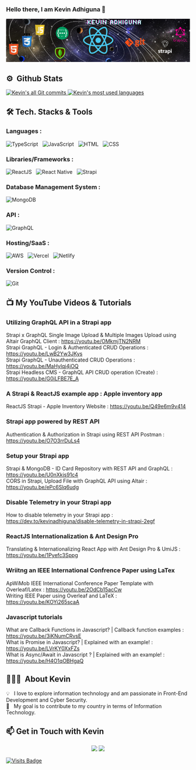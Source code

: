 ### Hello there, I am Kevin Adhiguna 👋

![kevinadhiguna](https://raw.githubusercontent.com/kevinadhiguna/kevinadhiguna/master/assets/kevinadhiguna-v3.png)
<!-- Alternative:
<img src="https://raw.githubusercontent.com/kevinadhiguna/kevinadhiguna/master/assets/kevinadhiguna.png" alt="kevinadhiguna's profile banner" />
-->

## ⚙️ &nbsp;Github Stats

<a href="https://github.com/kevinadhiguna">
  <img alt="Kevin's all Git commits" height="180em" src="https://github-readme-stats.vercel.app/api?username=kevinadhiguna&show_icons=true&theme=vue-dark&include_all_commits=true&count_private=true" />
  <img alt="Kevin's most used languages" height="180em" src="https://github-readme-stats.vercel.app/api/top-langs/?username=kevinadhiguna&layout=compact&theme=vue-dark&hide=shards,shaderlab,hlsl,html,css&langs_count=6" />
</a>

## 🛠 Tech. Stacks & Tools

### Languages :
<img alt="TypeScript" src="https://img.shields.io/badge/typescript-%23007ACC.svg?&style=for-the-badge&logo=typescript&logoColor=white"/>&nbsp;&nbsp;
<img alt="JavaScript" src="https://img.shields.io/badge/javascript%20-%23323330.svg?&style=for-the-badge&logo=javascript&logoColor=%23F7DF1E" />&nbsp;&nbsp;
<img alt="HTML" src="https://img.shields.io/badge/html5%20-%23E34F26.svg?&style=for-the-badge&logo=html5&logoColor=white" />&nbsp;&nbsp;
<img alt="CSS" src="https://img.shields.io/badge/css3%20-%231572B6.svg?&style=for-the-badge&logo=css3&logoColor=white" />&nbsp;&nbsp;
<!-- <img src="https://img.shields.io/badge/python%20-%2314354C.svg?&style=for-the-badge&logo=python&logoColor=white" />&nbsp;&nbsp; -->
<!-- <img src="https://img.shields.io/badge/shell_script%20-%23121011.svg?&style=for-the-badge&logo=gnu-bash&logoColor=white" />&nbsp;&nbsp; -->

### Libraries/Frameworks :
<img alt="ReactJS" src="https://img.shields.io/badge/react%20-%2320232a.svg?&style=for-the-badge&logo=react&logoColor=%2361DAFB" />&nbsp;&nbsp;
<img alt="React Native" src="https://img.shields.io/badge/react_native%20-%2320232a.svg?&style=for-the-badge&logo=react&logoColor=%2361DAFB" />&nbsp;&nbsp;
<img alt="Strapi" src="https://img.shields.io/badge/strapi%20-%232E7EEA.svg?&style=for-the-badge&logo=strapi&logoColor=white" />&nbsp;&nbsp;

### Database Management System :
<img alt="MongoDB" src ="https://img.shields.io/badge/MongoDB-%234ea94b.svg?&style=for-the-badge&logo=mongodb&logoColor=white" />&nbsp;&nbsp;
<!-- <img src="https://img.shields.io/badge/mysql-%234479A1.svg?&style=for-the-badge&logo=mysql&logoColor=white" />&nbsp;&nbsp; -->

### API :
<img alt="GraphQL" src="https://img.shields.io/badge/graphql%20-%23E10098.svg?&style=for-the-badge&logo=graphql&logoColor=white" />&nbsp;&nbsp;

### Hosting/SaaS :
<img alt="AWS" src="https://img.shields.io/badge/AWS-%23FF9900.svg?&style=for-the-badge&logo=amazon-aws&logoColor=white"/>&nbsp;&nbsp;
<img alt="Vercel" src="https://img.shields.io/badge/vercel-%23000000.svg?&style=for-the-badge&logo=vercel&logoColor=white"/>&nbsp;&nbsp;
<img alt="Netlify" src="https://img.shields.io/badge/netlify-%2300C7B7.svg?&style=for-the-badge&logo=netlify&logoColor=white"/>&nbsp;&nbsp;

### Version Control :
<img alt="Git" src="https://img.shields.io/badge/git%20-%23F05033.svg?&style=for-the-badge&logo=git&logoColor=white" />&nbsp;&nbsp;
<!-- <img src="https://img.shields.io/badge/github%20-%23121011.svg?&style=for-the-badge&logo=github&logoColor=white" />&nbsp;&nbsp; -->
<!-- <img src="https://img.shields.io/badge/gitlab%20-%23181717.svg?&style=for-the-badge&logo=gitlab&logoColor=white" />&nbsp;&nbsp; -->

## 📺 My YouTube Videos & Tutorials

### Utilizing GraphQL API in a Strapi app
Strapi x GraphQL Single Image Upload & Multiple Images Upload using Altair GraphQL Client : https://youtu.be/OMkmjTN2NRM <br/>
Strapi GraphQL - Login & Authenticated CRUD Operations : https://youtu.be/LwB2Yw3JKys <br/>
Strapi GraphQL - Unauthenticated CRUD Operations : https://youtu.be/MaHylqj4jOQ <br/>
Strapi Headless CMS - GraphQL API CRUD operation (Create) : https://youtu.be/G0iLFBE7E_A

### A Strapi & ReactJS example app : Apple inventory app
ReactJS Strapi - Apple Inventory Website : https://youtu.be/Q49e6m9v414

### Strapi app powered by REST API
Authentication & Authorization in Strapi using REST API Postman : https://youtu.be/O7O3rrDuLs4

### Setup your Strapi app
Strapi & MongoDB - ID Card Repository with REST API and GraphQL : https://youtu.be/U0nXkjs91c4 <br/>
CORS in Strapi, Upload File with GraphQL API using Altair : https://youtu.be/ePc6Slq6udg

### Disable Telemetry in your Strapi app
How to disable telemetry in your Strapi app : https://dev.to/kevinadhiguna/disable-telemetry-in-strapi-2egf

### ReactJS Internationalization & Ant Design Pro
Translating & Internationalizing React App with Ant Design Pro & UmiJS : https://youtu.be/1Pyefc3Sppg

### Wriitng an IEEE International Confrence Paper using LaTex
ApWiMob IEEE International Conference Paper Template with Overleaf/Latex : https://youtu.be/2OdCb15acCw <br/>
Writing IEEE Paper using Overleaf and LaTeX : https://youtu.be/KOYi265scaA

### Javascript tutorials
What are Callback Functions in Javascript? | Callback function examples : https://youtu.be/3iKNumCRvsE <br/>
What is Promise in Javascript? | Explained with an example! : https://youtu.be/LVrKY0XxFZs <br/>
What is Async/Await in Javascript ? | Explained with an example! : https://youtu.be/H4O1qOBHgaQ

## 👨🏻‍💻 &nbsp;About Kevin

💡 &nbsp; I love to explore information technology and am passionate in Front-End Development and Cyber Security. <br />
🎯 &nbsp; My goal is to contribute to my country in terms of Information Technology. <br />
<!-- 🎓 &nbsp; I am currently studying at Computer Science at a university. <br />
✍️ &nbsp; In my free time, I develop my language skills, especially learning and speaking English🇬🇧 and Japanese🇯🇵. <br />
💬 &nbsp; Feel free to reach out to me for some interesting discussion. <br />
✉️ &nbsp; You can connect with me through LinkedIn or shoot me an email! I'll try to respond as soon as I can. <br />
-->

<!--
<img align="left" alt="Visual Studio Code" width="26px" src="https://raw.githubusercontent.com/github/explore/80688e429a7d4ef2fca1e82350fe8e3517d3494d/topics/visual-studio-code/visual-studio-code.png" />
<img align="left" alt="HTML5" width="26px" src="https://raw.githubusercontent.com/github/explore/80688e429a7d4ef2fca1e82350fe8e3517d3494d/topics/html/html.png" />
<img align="left" alt="CSS3" width="26px" src="https://raw.githubusercontent.com/github/explore/80688e429a7d4ef2fca1e82350fe8e3517d3494d/topics/css/css.png" />
<img align="left" alt="JavaScript" width="26px" src="https://raw.githubusercontent.com/github/explore/80688e429a7d4ef2fca1e82350fe8e3517d3494d/topics/javascript/javascript.png" />
<img align="left" alt="React" width="26px" src="https://raw.githubusercontent.com/github/explore/80688e429a7d4ef2fca1e82350fe8e3517d3494d/topics/react/react.png" />
<img align="left" alt="GraphQL" width="26px" src="https://raw.githubusercontent.com/github/explore/80688e429a7d4ef2fca1e82350fe8e3517d3494d/topics/graphql/graphql.png" />
<img align="left" alt="SQL" width="26px" src="https://raw.githubusercontent.com/github/explore/80688e429a7d4ef2fca1e82350fe8e3517d3494d/topics/sql/sql.png" />
<img align="left" alt="MySQL" width="26px" src="https://raw.githubusercontent.com/github/explore/80688e429a7d4ef2fca1e82350fe8e3517d3494d/topics/mysql/mysql.png" />
<img align="left" alt="MongoDB" width="26px" src="https://raw.githubusercontent.com/github/explore/80688e429a7d4ef2fca1e82350fe8e3517d3494d/topics/mongodb/mongodb.png" />
<img align="left" alt="Git" width="26px" src="https://raw.githubusercontent.com/github/explore/80688e429a7d4ef2fca1e82350fe8e3517d3494d/topics/git/git.png" />
<img align="left" alt="GitHub" width="26px" src="https://raw.githubusercontent.com/github/explore/78df643247d429f6cc873026c0622819ad797942/topics/github/github.png" />
<img align="left" alt="Terminal" width="26px" src="https://raw.githubusercontent.com/github/explore/80688e429a7d4ef2fca1e82350fe8e3517d3494d/topics/terminal/terminal.png" /> 
<br>
<br>
-->

## :mailbox: Get in Touch with Kevin

<p align="center" id="contact">
  <a href= "https://www.linkedin.com/in/kevinadhiguna/"><img src="https://img.icons8.com/dusk/48/000000/linkedin.png"/></a>
  <a href= "mailto:hi.kevinadhiguna@gmail.com"><img src="https://img.icons8.com/dusk/48/000000/gmail.png"/></a>
</p>

[![Visits Badge](https://badges.pufler.dev/visits/kevinadhiguna/kevinadhiguna)](https://github.com/kevinadhiguna)

<!--
<p align="center">
  Profile Views<br>
  <img src="https://profile-counter.glitch.me/kevinadhiguna/count.svg" />
</p>
-->

<!--
**kevinadhiguna/kevinadhiguna** is a ✨ _special_ ✨ repository because its `README.md` (this file) appears on your GitHub profile.

Here are some ideas to get you started:

- 🔭 I’m currently working on ...
- 🌱 I’m currently learning ...
- 👯 I’m looking to collaborate on ...
- 🤔 I’m looking for help with ...
- 💬 Ask me about ...
- 📫 How to reach me: ...
- 😄 Pronouns: ...
- ⚡ Fun fact: ...
-->
